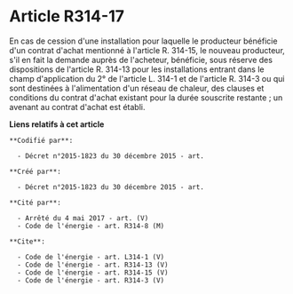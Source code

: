 # Article R314-17

En cas de cession d'une installation pour laquelle le producteur bénéficie d'un contrat d'achat mentionné à l'article R.
314-15, le nouveau producteur, s'il en fait la demande auprès de l'acheteur, bénéficie, sous réserve des dispositions de
l'article R. 314-13 pour les installations entrant dans le champ d'application du 2° de l'article L. 314-1 et de l'article R.
314-3 ou qui sont destinées à l'alimentation d'un réseau de chaleur, des clauses et conditions du contrat d'achat existant
pour la durée souscrite restante ; un avenant au contrat d'achat est établi.

**Liens relatifs à cet article**

	**Codifié par**:

	  - Décret n°2015-1823 du 30 décembre 2015 - art.

	**Créé par**:

	  - Décret n°2015-1823 du 30 décembre 2015 - art.

	**Cité par**:

	  - Arrêté du 4 mai 2017 - art. (V)
	  - Code de l'énergie - art. R314-8 (M)

	**Cite**:

	  - Code de l'énergie - art. L314-1 (V)
	  - Code de l'énergie - art. R314-13 (V)
	  - Code de l'énergie - art. R314-15 (V)
	  - Code de l'énergie - art. R314-3 (V)
